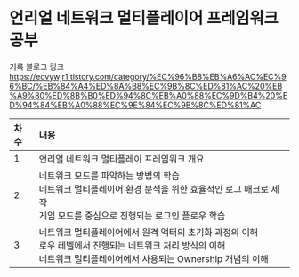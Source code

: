 # 언리얼 네트워크 멀티플레이어 프레임워크 공부

기록 블로그 링크
https://eovywjr1.tistory.com/category/%EC%96%B8%EB%A6%AC%EC%96%BC/%EB%84%A4%ED%8A%B8%EC%9B%8C%ED%81%AC%20%EB%A9%80%ED%8B%B0%ED%94%8C%EB%A0%88%EC%9D%B4%20%ED%94%84%EB%A0%88%EC%9E%84%EC%9B%8C%ED%81%AC


| 차수 | 내용                                                                                                          |
|:---|:------------------------------------------------------------------------------------------------------------|
| 1  | 언리얼 네트워크 멀티플레이 프레임워크 개요                                                                                     |
| 2  | 네트워크 모드를 파악하는 방법의 학습 </br> 네트워크 멀티플레이어 환경 분석을 위한 효율적인 로그 매크로 제작 </br> 게임 모드를 중심으로 진행되는 로그인 플로우 학습           |
| 3  | 네트워크 멀티플레이어에서 원격 액터의 초기화 과정의 이해 </br> 로우 레벨에서 진행되는 네트워크 처리 방식의 이해 </br> 네트워크 멀티플레이어에서 사용되는 Ownership 개념의 이해 |